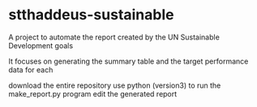 # stthaddeus-sustainable
A project to automate the report created by the UN Sustainable Development goals

It focuses on generating the summary table and the target performance data for each



download the entire repository
use python (version3) to run the make_report.py program
edit the generated report
